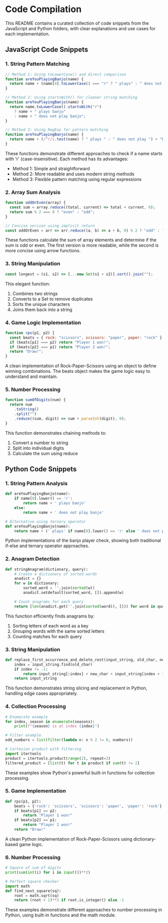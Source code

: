 # Code Compilation

This README contains a curated collection of code snippets from the JavaScript and Python folders, with clear explanations and use cases for each implementation.

## JavaScript Code Snippets

### 1. String Pattern Matching

```javascript
// Method 1: Using toLowerCase() and direct comparison
function areYouPlayingBanjo(name) {
  return name + (name[0].toLowerCase() === "r" ? " plays" : " does not play") + " banjo";
}

// Method 2: Using startsWith() for cleaner string matching
function areYouPlayingBanjo(name) {
  return name.toLowerCase().startsWith("r")
    ? name + " plays banjo"
    : name + " does not play banjo";
}

// Method 3: Using RegExp for pattern matching
function areYouPlayingBanjo(name) {
  return name + (/^r/i.test(name) ? " plays " : " does not play ") + "banjo";
}
```

These functions demonstrate different approaches to check if a name starts with 'r' (case-insensitive). Each method has its advantages:
- Method 1: Simple and straightforward
- Method 2: More readable and uses modern string methods
- Method 3: Flexible pattern matching using regular expressions

### 2. Array Sum Analysis

```javascript
function oddOrEven(array) {
  const sum = array.reduce((total, current) => total + current, 0);
  return sum % 2 === 0 ? "even" : "odd";
}

// Concise version using implicit return
const oddOrEven = arr => arr.reduce((a, b) => a + b, 0) % 2 ? "odd" : "even";
```

These functions calculate the sum of array elements and determine if the sum is odd or even. The first version is more readable, while the second is more concise using arrow functions.

### 3. String Manipulation

```javascript
const longest = (s1, s2) => [...new Set(s1 + s2)].sort().join("");
```

This elegant function:
1. Combines two strings
2. Converts to a Set to remove duplicates
3. Sorts the unique characters
4. Joins them back into a string

### 4. Game Logic Implementation

```javascript
function rps(p1, p2) {
  const beats = { rock: "scissors", scissors: "paper", paper: "rock" };
  if (beats[p1] === p2) return "Player 1 won!";
  if (beats[p2] === p1) return "Player 2 won!";
  return "Draw!";
}
```

A clean implementation of Rock-Paper-Scissors using an object to define winning combinations. The beats object makes the game logic easy to understand and maintain.

### 5. Number Processing

```javascript
function sumOfDigits(num) {
  return num
    .toString()
    .split("")
    .reduce((sum, digit) => sum + parseInt(digit), 0);
}
```

This function demonstrates chaining methods to:
1. Convert a number to string
2. Split into individual digits
3. Calculate the sum using reduce

## Python Code Snippets

### 1. String Pattern Analysis

```python
def areYouPlayingBanjo(name):
    if name[0].lower() == 'r':
        return name + ' plays banjo'
    else:
        return name + ' does not play banjo'

# Alternative using ternary operator
def areYouPlayingBanjo(name):
    return name + (' plays' if name[0].lower() == 'r' else ' does not play') + " banjo"
```

Python implementations of the banjo player check, showing both traditional if-else and ternary operator approaches.

### 2. Anagram Detection

```python
def stringAnagram(dictionary, query):
    # Create a dictionary of sorted words
    anadict = {}
    for w in dictionary:
        sorted_word = ''.join(sorted(w))
        anadict.setdefault(sorted_word, []).append(w)

    # Count anagrams for each query
    return [len(anadict.get(''.join(sorted(word)), [])) for word in query]
```

This function efficiently finds anagrams by:
1. Sorting letters of each word as a key
2. Grouping words with the same sorted letters
3. Counting matches for each query

### 3. String Manipulation

```python
def replace_first_occurrence_and_delete_rest(input_string, old_char, new_char):
    index = input_string.find(old_char)
    if index != -1:
        return input_string[:index] + new_char + input_string[index + 1:].replace(old_char, "")
    return input_string
```

This function demonstrates string slicing and replacement in Python, handling edge cases appropriately.

### 4. Collection Processing

```python
# Enumerate example
for index, season in enumerate(seasons):
    print(f"{season} is at index {index}")

# Filter example
odd_numbers = list(filter(lambda n: n % 2 != 0, numbers))

# Cartesian product with filtering
import itertools
product = itertools.product(range(2), repeat=3)
filtered_product = [list(t) for t in product if sum(t) != 2]
```

These examples show Python's powerful built-in functions for collection processing.

### 5. Game Implementation

```python
def rps(p1, p2):
    beats = {'rock': 'scissors', 'scissors': 'paper', 'paper': 'rock'}
    if beats[p1] == p2:
        return "Player 1 won!"
    if beats[p2] == p1:
        return "Player 2 won!"
    return "Draw!"
```

A clean Python implementation of Rock-Paper-Scissors using dictionary-based game logic.

### 6. Number Processing

```python
# Square of sum of digits
print(sum(int(i) for i in input())**2)

# Perfect square checker
import math
def find_next_square(sq):
    root = math.sqrt(sq)
    return (root + 1)**2 if root.is_integer() else -1
```

These examples demonstrate different approaches to number processing in Python, using built-in functions and the math module.
